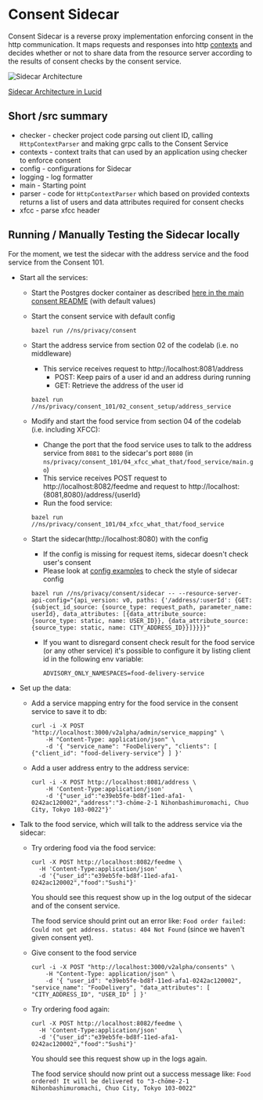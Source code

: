 # Consent Sidecar

Consent Sidecar is a reverse proxy implementation enforcing consent in the http communication.
It maps requests and responses into http [contexts](../sidecar/src/contexts.rs) and decides whether or not to share data from the resource server according to the results of consent checks by the consent service.

![Sidecar Architecture](docs/consent-sidecar-architecture.png)

[Sidecar Architecture in Lucid](https://lucid.app/lucidchart/bdd9f622-6713-4130-ac63-bd48cfc21e98/edit?viewport_loc=-165%2C-92%2C3013%2C2094%2C0_0&invitationId=inv_7da1d21b-e9da-42e8-b0ed-82366e82c6dc)

## Short /src summary
- checker - checker project code parsing out client ID, calling `HttpContextParser` and making grpc calls to the Consent Service
- contexts - context traits that can used by an application using checker to enforce consent
- config - configurations for Sidecar
- logging - log formatter
- main - Starting point
- parser - code for `HttpContextParser` which based on provided contexts returns a list of users and data attributes required for consent checks
- xfcc - parse xfcc header

## Running / Manually Testing the Sidecar locally

For the moment, we test the sidecar with the address service and the food service from the Consent 101.

* Start all the services:

  * Start the Postgres docker container as described [here in the main consent README](../README.md#running-the-service-cargo-or-bazel) (with default values)

  * Start the consent service with default config

    ```shell
    bazel run //ns/privacy/consent
    ```

  * Start the address service from section 02 of the codelab (i.e. no middleware)
    * This service receives request to http://localhost:8081/address
      * POST: Keep pairs of a user id and an address during running
      * GET: Retrieve the address of the user id   

    ```shell
    bazel run //ns/privacy/consent_101/02_consent_setup/address_service
    ```
  
  * Modify and start the food service from section 04 of the codelab (i.e. including XFCC):
    * Change the port that the food service uses to talk to the address service from `8081` to the sidecar's port `8080` (in `ns/privacy/consent_101/04_xfcc_what_that/food_service/main.go`)
    * This service receives POST request to http://localhost:8082/feedme and request to http://localhost:{8081,8080}/address/{userId}
    * Run the food service:

    ```shell
    bazel run //ns/privacy/consent_101/04_xfcc_what_that/food_service
    ```
  
  * Start the sidecar(http://localhost:8080) with the config
    * If the config is missing for request items, sidecar doesn't check user's consent
    * Please look at [config examples](./example_configs/path_config.yaml) to check the style of sidecar config

    ```shell
    bazel run //ns/privacy/consent/sidecar -- --resource-server-api-config="{api_version: v0, paths: {'/address/:userId': {GET: {subject_id_source: {source_type: request_path, parameter_name: userId}, data_attributes: [{data_attribute_source: {source_type: static, name: USER_ID}}, {data_attribute_source: {source_type: static, name: CITY_ADDRESS_ID}}]}}}}"
    ```
    
    * If you want to disregard consent check result for the food service (or any other service) it's possible to configure it 
      by listing client id in the following env  variable:
    
      ```shell
      ADVISORY_ONLY_NAMESPACES=food-delivery-service
      ```
  
* Set up the data:

  * Add a service mapping entry for the food service in the consent service to save it to db:

    ```shell
    curl -i -X POST "http://localhost:3000/v2alpha/admin/service_mapping" \
        -H "Content-Type: application/json" \
        -d '{ "service_name": "FooDelivery", "clients": [ {"client_id": "food-delivery-service"} ] }'
    ```

  * Add a user address entry to the address service:

    ```shell
    curl -i -X POST http://localhost:8081/address \
        -H 'Content-Type:application/json'       \
        -d '{"user_id":"e39eb5fe-bd8f-11ed-afa1-0242ac120002","address":"3-chōme-2-1 Nihonbashimuromachi, Chuo City, Tokyo 103-0022"}'
    ```

* Talk to the food service, which will talk to the address service via the sidecar:

  * Try ordering food via the food service:

    ```shell
    curl -X POST http://localhost:8082/feedme \
      -H 'Content-Type:application/json'      \
      -d '{"user_id":"e39eb5fe-bd8f-11ed-afa1-0242ac120002","food":"Sushi"}'
    ```

    You should see this request show up in the log output of the sidecar and of the consent service.

    The food service should print out an error like: `Food order failed: Could not get address. status: 404 Not Found` (since we haven't given consent yet).

  * Give consent to the food service

    ```shell
    curl -i -X POST "http://localhost:3000/v2alpha/consents" \
        -H "Content-Type: application/json" \
        -d '{ "user_id": "e39eb5fe-bd8f-11ed-afa1-0242ac120002", "service_name": "FooDelivery", "data_attributes": [ "CITY_ADDRESS_ID", "USER_ID" ] }'
    ```

  * Try ordering food again:

    ```shell
    curl -X POST http://localhost:8082/feedme \
      -H 'Content-Type:application/json'      \
      -d '{"user_id":"e39eb5fe-bd8f-11ed-afa1-0242ac120002","food":"Sushi"}'
    ```

    You should see this request show up in the logs again.

    The food service should now print out a success message like: `Food ordered! It will be delivered to "3-chōme-2-1 Nihonbashimuromachi, Chuo City, Tokyo 103-0022"`
